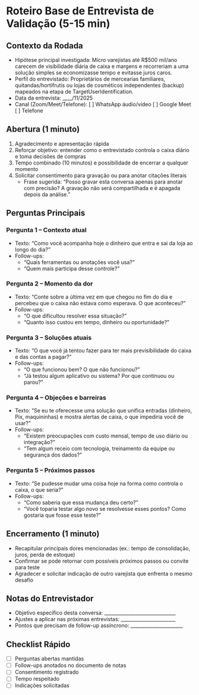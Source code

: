 # Roteiro Base de Entrevista de Validação (5-15 min)

## Contexto da Rodada

- Hipótese principal investigada: Micro varejistas até R$500 mil/ano carecem de visibilidade diária de caixa e margens e recorreriam a uma solução simples se economizasse tempo e evitasse juros caros.
- Perfil do entrevistado: Proprietários de mercearias familiares, quitandas/hortifrutis ou lojas de cosméticos independentes (backup) mapeados na etapa de TargetUserIdentification.
- Data da entrevista: ____/11/2025
- Canal (Zoom/Meet/Telefone): [ ] WhatsApp áudio/vídeo  [ ] Google Meet  [ ] Telefone

## Abertura (1 minuto)

1. Agradecimento e apresentação rápida
2. Reforçar objetivo: entender como o entrevistado controla o caixa diário e toma decisões de compras
3. Tempo combinado (10 minutos) e possibilidade de encerrar a qualquer momento
4. Solicitar consentimento para gravação ou para anotar citações literais
   - Frase sugerida: “Posso gravar esta conversa apenas para anotar com precisão? A gravação não será compartilhada e é apagada depois da análise.”

## Perguntas Principais

### Pergunta 1 – Contexto atual
- Texto: “Como você acompanha hoje o dinheiro que entra e sai da loja ao longo do dia?”
- Follow-ups:
  - “Quais ferramentas ou anotações você usa?”
  - “Quem mais participa desse controle?”

### Pergunta 2 – Momento da dor
- Texto: “Conte sobre a última vez em que chegou no fim do dia e percebeu que o caixa não estava como esperava. O que aconteceu?”
- Follow-ups:
  - “O que dificultou resolver essa situação?”
  - “Quanto isso custou em tempo, dinheiro ou oportunidade?”

### Pergunta 3 – Soluções atuais
- Texto: “O que você já tentou fazer para ter mais previsibilidade do caixa e das contas a pagar?”
- Follow-ups:
  - “O que funcionou bem? O que não funcionou?”
  - “Já testou algum aplicativo ou sistema? Por que continuou ou parou?”

### Pergunta 4 – Objeções e barreiras
- Texto: “Se eu te oferecesse uma solução que unifica entradas (dinheiro, Pix, maquininhas) e mostra alertas de caixa, o que impediria você de usar?”
- Follow-ups:
  - “Existem preocupações com custo mensal, tempo de uso diário ou integração?”
  - “Tem algum receio com tecnologia, treinamento da equipe ou segurança dos dados?”

### Pergunta 5 – Próximos passos
- Texto: “Se pudesse mudar uma coisa hoje na forma como controla o caixa, o que seria?”
- Follow-ups:
  - “Como saberia que essa mudança deu certo?”
  - “Você toparia testar algo novo se resolvesse esses pontos? Como gostaria que fosse esse teste?”

## Encerramento (1 minuto)

- Recapitular principais dores mencionadas (ex.: tempo de consolidação, juros, perda de estoque)
- Confirmar se pode retornar com possíveis próximos passos ou convite para teste
- Agradecer e solicitar indicação de outro varejista que enfrenta o mesmo desafio

## Notas do Entrevistador

- Objetivo específico desta conversa: ______________________________
- Ajustes a aplicar nas próximas entrevistas: _______________________
- Pontos que precisam de follow-up assíncrono: ______________________

## Checklist Rápido

- [ ] Perguntas abertas mantidas
- [ ] Follow-ups anotados no documento de notas
- [ ] Consentimento registrado
- [ ] Tempo respeitado
- [ ] Indicações solicitadas
